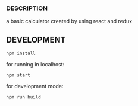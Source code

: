 ### DESCRIPTION
  a basic calculator created by using react and redux

## DEVELOPMENT
  ```
  npm install
  ```
  for running in localhost:
  ```
  npm start
  ```
  for development mode:
  ```
  npm run build
  ```